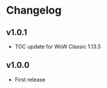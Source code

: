 Changelog
=========

v1.0.1
------
* TOC update for WoW Classic 1.13.5

v1.0.0
------
* First release